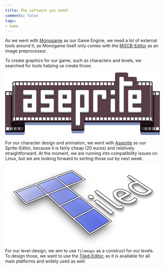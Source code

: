 ```yaml
---
title: The software you need!
comments: false
tags: 
- Game
---
```

As we went with [Monogame](https://www.monogame.net/) as our Game Engine, we need a lot of external tools around it, as Monogame itself only comes with the [MGCB-Editor](notes/Getting%20MGCB%20Editor%20to%20work%20on%20Linux.md) as an image preprocessor.

To create graphics for our game, such as characters and levels, we searched for tools helping us create those.

![](notes/images/Pasted%20image%2020230228184657.webp)

For our character design and animation, we went with [Aseprite](https://www.aseprite.org/) as our Sprite-Editor, because it is fairly cheap (20 euros) and relatively straightforward. At the moment, we are running into compatibility issues on Linux, but we are looking forward to sorting those out by next week.

![](notes/images/Pasted%20image%2020230228184631.webp)
For our level-design, we aim to use `Tilemaps` as a construct for our levels. To design those, we want to use the [Tiled-Editor](https://www.mapeditor.org/), as it is available for all main platforms and widely used as well.